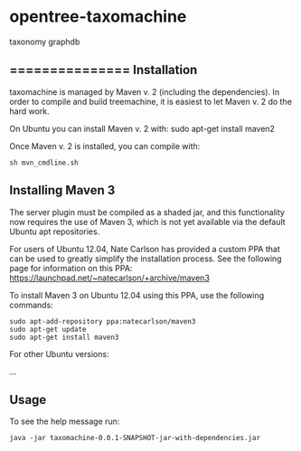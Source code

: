 opentree-taxomachine
====================

taxonomy graphdb

===============
Installation
---------------
taxomachine is managed by Maven v. 2 (including the dependencies). In order to compile and build treemachine, it is easiest to let Maven v. 2 do the hard work.

On Ubuntu you can install Maven v. 2 with:
sudo apt-get install maven2

Once Maven v. 2 is installed, you can compile with:
	
	sh mvn_cmdline.sh

Installing Maven 3
--------------

The server plugin must be compiled as a shaded jar, and this functionality now requires the use of Maven 3, which is not yet available via the default Ubuntu apt repositories.

For users of Ubuntu 12.04, Nate Carlson has provided a custom PPA that can be used to greatly simplify the installation process. See the following page for information on this PPA:
https://launchpad.net/~natecarlson/+archive/maven3

To install Maven 3 on Ubuntu 12.04 using this PPA, use the following commands:

	sudo apt-add-repository ppa:natecarlson/maven3
	sudo apt-get update
	sudo apt-get install maven3

For other Ubuntu versions:

...

Usage
--------------
To see the help message run:

	java -jar taxomachine-0.0.1-SNAPSHOT-jar-with-dependencies.jar

